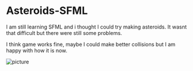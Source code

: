 # Asteroids-SFML

I am still learning SFML and i thought I could try making asteroids.
It wasnt that difficult but there were still some problems.

I think game works fine, maybe I could make better collisions but I am happy with how it is now.

![picture](https://github.com/Jadamka/Asteroids-SFML/assets/59932297/afc7a759-230a-4c2c-b43b-355f73060fbc)
